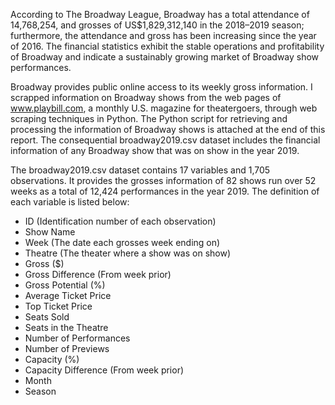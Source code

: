 According to The Broadway League, Broadway has a total attendance of 14,768,254, and grosses of US$1,829,312,140 in the 2018–2019 season; furthermore, the attendance and gross has been increasing since the year of 2016. The financial statistics exhibit the stable operations and profitability of Broadway and indicate a sustainably growing market of Broadway show performances. 

Broadway provides public online access to its weekly gross information. I scrapped information on Broadway shows from the web pages of www.playbill.com, a monthly U.S. magazine for theatergoers, through web scraping techniques in Python. The Python script for retrieving and processing the information of Broadway shows is attached at the end of this report. The consequential broadway2019.csv dataset includes the financial information of any Broadway show that was on show in the year 2019.

The broadway2019.csv dataset contains 17 variables and 1,705 observations. It provides the grosses information of 82 shows run over 52 weeks as a total of 12,424 performances in the year 2019. The definition of each variable is listed below:

*   ID (Identification number of each observation)
*   Show Name
*   Week (The date each grosses week ending on)
*   Theatre (The theater where a show was on show)
*   Gross ($)
*   Gross Difference (From week prior)
*   Gross Potential (%)
*   Average Ticket Price
*   Top Ticket Price
*   Seats Sold
*   Seats in the Theatre 
*   Number of Performances
*   Number of Previews
*   Capacity (%)
*   Capacity Difference (From week prior)
*   Month
*   Season
